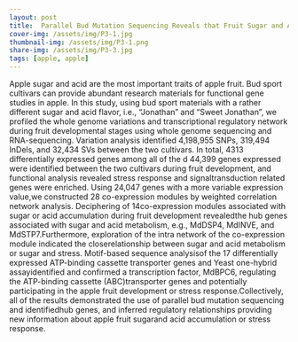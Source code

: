 ```yaml
---
layout: post
title:  Parallel Bud Mutation Sequencing Reveals that Fruit Sugar and Acid Metabolism Potentially InfluenceStress in Malus
cover-img: /assets/img/P3-1.jpg
thumbnail-img: /assets/img/P3-1.png
share-img: /assets/img/P3-3.jpg
tags: [apple, apple]
---
```


Apple sugar and acid are the most important traits of apple fruit. Bud sport cultivars can provide abundant research materials for functional gene studies in apple. In this study, using bud sport materials with a rather different sugar and acid flavor, i.e., “Jonathan” and “Sweet Jonathan”, we profiled the whole genome variations and transcriptional regulatory network during fruit developmental stages using whole genome sequencing and RNA-sequencing. Variation analysis identified 4,198,955 SNPs, 319,494 InDels, and 32,434 SVs between the two cultivars. In total, 4313 differentially expressed genes among all of the d 44,399 genes expressed were identified between the two cultivars during fruit development, and functional analysis revealed stress response and signaltransduction related genes were enriched. Using 24,047 genes with a more variable expression value,we constructed 28 co-expression modules by weighted correlation network analysis. Deciphering of 14co-expression modules associated with sugar or acid accumulation during fruit development revealedthe hub genes associated with sugar and acid metabolism, e.g., MdDSP4, MdINVE, and MdSTP7.Furthermore, exploration of the intra network of the co-expression module indicated the closerelationship between sugar and acid metabolism or sugar and stress. Motif-based sequence analysisof the 17 differentially expressed ATP-binding cassette transporter genes and Yeast one-hybrid assayidentified and confirmed a transcription factor, MdBPC6, regulating the ATP-binding cassette (ABC)transporter genes and potentially participating in the apple fruit development or stress response.Collectively, all of the results demonstrated the use of parallel bud mutation sequencing and identifiedhub genes, and inferred regulatory relationships providing new information about apple fruit sugarand acid accumulation or stress response.